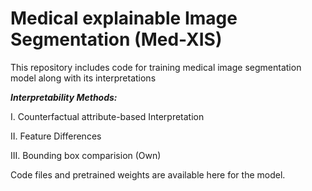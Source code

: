 # Medical explainable Image Segmentation (Med-XIS)

This repository includes code for training medical image segmentation model along with its interpretations

***Interpretability Methods:***

I.   Counterfactual attribute-based Interpretation 

II.  Feature Differences

III. Bounding box comparision (Own)

Code files and pretrained weights are available here for the model. 





